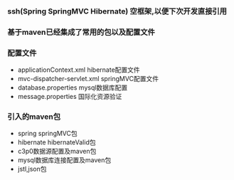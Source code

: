 ### ssh(Spring SpringMVC Hibernate) 空框架,以便下次开发直接引用

### 基于maven已经集成了常用的包以及配置文件

### 配置文件
- applicationContext.xml hibernate配置文件
- mvc-dispatcher-servlet.xml springMVC配置文件
- database.properties mysql数据库配置
- message.properties 国际化资源验证

### 引入的maven包
- spring springMVC包
- hibernate hibernateValid包
- c3p0数据源配置及maven包
- mysql数据库连接配置及maven包
- jstl,json包